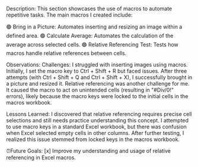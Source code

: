 Description:
This section showcases the use of macros to automate repetitive tasks. The main macros I created include:

🟢 Bring in a Picture: Automates inserting and resizing an image within a defined area.
🟢 Calculate Average: Automates the calculation of the average across selected cells.
🟢 Relative Referencing Test: Tests how macros handle relative references between cells.



Observations:
Challenges:
I struggled with inserting images using macros. Initially, I set the macro key to Ctrl + Shift + R but faced issues. After three attempts (with Ctrl + Shift + Q and Ctrl + Shift + X), I successfully brought in a picture and resized it.
Relative referencing was another challenge for me. It caused the macro to act on unintended cells (resulting in "#Div/0!" errors), likely because the macro keys were locked to the initial cells in the macros workbook.



Lessons Learned:
I discovered that relative referencing requires precise cell selections and still needs practice understanding this concept.
I attempted to use macro keys in a standard Excel workbook, but there was confusion when Excel selected empty cells in other columns. After further testing, I realized this issue stemmed from locked keys in the macros workbook.



⏰Future Goals:
[x]   Improve my understanding and usage of relative referencing in Excel macros.


